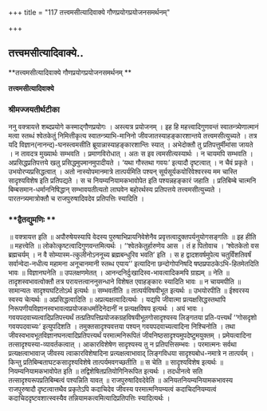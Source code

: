 +++
title = "117 तत्त्वमसीत्यादिवाक्ये गौणप्रयोगप्रयोजनसमर्थनम्"

+++


## तत्त्वमसीत्यादिवाक्ये..

**तत्त्वमसीत्यादिवाक्ये गौणप्रयोगप्रयोजनसमर्थनम् **

**तत्त्वमसीत्यादिवाक्ये**

### **श्रीमज्जयतीर्थटीका**

ननु वक्त्रायत्ते शब्दप्रयोगे कस्माद्गौणप्रयोगः । अस्त्यत्र प्रयोजनम् । इह हि महत्त्वादिगुणवन्तं स्वातन्त्र्येणात्मानं मत्वा स्तब्धं श्वेतकेतुं निमित्तीकृत्य स्वातन्त्र्याभि-मानिनो जीवजातस्याहङ्कारशान्तये तत्त्वमसीत्युच्यते । तत्र यदि विज्ञान(नानन्द)-घनस्त्वमसीति ब्रूयान्नास्याहङ्कारशान्तिः स्यात् । अभेदोक्तौ तु प्रतिपत्तुर्मीमांसा जायते । न तावदत्र मुख्यार्थः सम्भवति । प्रमाणविरोधात् । अतः स इव त्वमसीत्यस्यार्थः । न चायमपि सम्भवति । अप्रसिद्धप्रतिपत्तये खलु प्रसिद्धमुपमानमुपादीयते । ‘यथा गौस्तथा गवयः’ इत्यादौ दृष्टत्वात् । न चैवं प्रकृते । उभयोरप्यप्रसिद्धत्वात् । अतो नास्योपमानमात्रे तात्पर्यमिति पश्यन् सूर्यसूर्यकयोरिवेश्वरस्य मम चास्ति सादृश्यविशेष इति प्रतिपद्यते । स च नियम्यनियामकभावोपेत इति पश्यन्नहङ्कारं जहाति । प्रतिबिम्बे चात्मनि बिम्बसमान-धर्माननिषिद्धान् सम्भावयतीत्यतो लाघवेन बहोरर्थस्य प्रतिपत्तये तत्त्वमसीत्युच्यते । पारतन्त्र्यमात्रोक्तौ च राजपुरुषादिवदेव प्रतिपत्तिः स्यादिति ।

### **द्वैतद्युमणिः **

॥ वक्त्रायत्त इति ॥ अपौरुषेयस्यापि वेदस्य पुरुषाभिप्रायनिवेशेनैव प्रवृत्तत्वादुक्तपर्यनुयोगसङ्गतिः ॥ इह हीति ॥ महत्त्वेति ॥ लोकोत्कृष्टत्वादिगुणवन्तमित्यर्थः । ‘‘श्वेतकेतुर्हारुणेय आस । तं ह पितोवाच । ‘श्वेतकेतो वस ब्रह्मचर्यम् । न वै सोम्यास्म-त्कुलीनोऽननूच्य ब्रह्मबन्धुरिव भवति’ इति । स ह द्वादशवर्षमुपेत्य चतुर्विंशतिवर्षं सर्वान्वेदा-नधीत्य महामना अनूचानमानी स्तब्ध एयाय’’ इत्यादिना छन्दोगोपनिषदि षष्ठप्रपाठकेऽभि-हितमेतदिति भावः ॥ विज्ञानघनेति ॥ उपलक्षणमेतत् । आनन्दनिर्दुःखादिस्व-भावत्वादिकमपि ग्राह्यम् ॥ नेति ॥ तादृशस्वभावत्वोक्तौ तत्र परायत्तत्वाननुसन्धाने विशेषत एवाहङ्कारः स्यादिति भावः ॥ न चायमपीति ॥ सामान्यतः सादृश्यघटितोऽर्थ इत्यर्थः ॥ सम्भवतीति ॥ तात्पर्यविषयीभूत इत्यर्थः ॥ उभयोरपीति ॥ ईश्वरस्य स्वस्य चेत्यर्थः ॥ अप्रसिद्धत्वादिति ॥ अप्रत्यक्षत्वादित्यर्थः । यद्यपि जीवात्मा प्रत्यक्षसिद्धस्तथापि निरूपणीयविज्ञानस्वभावत्वप्रयोजकधर्मादिनेदानीं न प्रत्यक्षविषय इत्यर्थः । अयं भावः । गवयपदवाच्यत्वादिप्रतिपत्त्यर्थं तत्प्रतिपत्तिप्रयोजकग्रहविषयीभूतगोसादृश्यस्य लिङ्गतया प्रति-पत्त्यर्थं ‘‘गोसदृशो गवयपदवाच्यः’ इत्युपदिशति । तमुक्तसादृश्यवत्तया पश्यन् गवयपदवाच्यत्वादिना निश्चिनोति । तथा जीवस्वभावभूतविज्ञानघनत्वादिप्रतिपत्त्यर्थं परमात्मनिरूपितं जीवनिष्ठसादृश्यमुपदेष्टुमयुक्तम् । प्रमेयत्वादिना तत्सादृश्यस्या-व्यावर्तकत्वात् । आकारविशेषेण सादृश्यस्य तु न प्रतिपत्तिसम्भवः । परमात्मनः सर्वथा प्रत्यक्षत्वाभावाज् जीवस्य त्वाकारविशेषादिना प्रत्यक्षत्वाभावाद् लिङ्गविधया सादृश्यबोध-नमात्रे न तात्पर्यम् । किन्तु प्रतिबिम्बताघटकसादृश्यविशेषे तात्पर्यमवगच्छतीति ॥ स चेति ॥ सादृश्यविशेष इत्यर्थः ॥ नियम्यनियामकभावोपेत इति ॥ तद्विशेषितप्रतियोगिनिरूपित इत्यर्थः । तदधीनत्वे सति तत्सादृश्यरूपप्रतिबिम्बत्वं पश्यन्निति यावत् ॥ राजपुरुषादिवदेवेति ॥ अनियतनियम्यनियामकभावस्य राजपुरुषादौ दृष्टत्वात्तथैव प्रकृतेऽपि कदाचिदेव जीवस्य परमात्मनियम्यत्वं कदाचिदनियम्यत्वं कदाचिददृष्टवशात्स्वस्यैव तन्नियामकत्वमित्यादिप्रतिपत्तिः स्यादित्यर्थः ।

